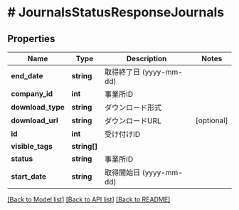 # # JournalsStatusResponseJournals

## Properties

Name | Type | Description | Notes
------------ | ------------- | ------------- | -------------
**end_date** | **string** | 取得終了日 (yyyy-mm-dd) | 
**company_id** | **int** | 事業所ID | 
**download_type** | **string** | ダウンロード形式 | 
**download_url** | **string** | ダウンロードURL | [optional] 
**id** | **int** | 受け付けID | 
**visible_tags** | **string[]** |  | 
**status** | **string** | 事業所ID | 
**start_date** | **string** | 取得開始日 (yyyy-mm-dd) | 

[[Back to Model list]](../../README.md#documentation-for-models) [[Back to API list]](../../README.md#documentation-for-api-endpoints) [[Back to README]](../../README.md)


